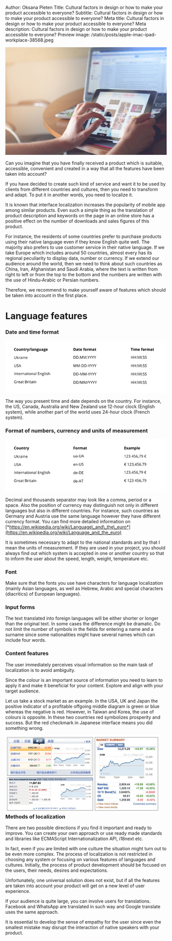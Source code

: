 Author: Oksana Pleten
Title: Cultural factors in design or how to make your product accessible to everyone?
Subtitle: Cultural factors in design or how to make your product accessible to everyone?
Meta title: Cultural factors in design or how to make your product accessible to everyone?
Meta description: Cultural factors in design or how to make your product accessible to everyone?
Preview image: /static/posts/apple-imac-ipad-workplace-38568.jpeg

![](/static/posts/ipad-tablet-technology-touch.jpg)

Can you imagine that you have finally received a product which is
suitable, accessible, convenient and created in a way that all the
features have been taken into account?

If you have decided to create such kind of service and want it to be
used by clients from different countries and cultures, then you need to
transform and adapt. To put it in another words, you need to localize
it.

It is known that interface localization increases the popularity of
mobile app among similar products. Even such a simple thing as the
translation of product description and keywords on the page in an online
store has a positive effect on the number of downloads and sales figures
of this product.

For instance, the residents of some countries prefer to purchase
products using their native language even if they know English quite
well. The majority also prefers to use customer service in their native
language. If we take Europe which includes around 50 countries, almost
every has its regional peculiarity to display data, number or currency.
If we extend our audience around the world, then we need to think about
such countries as China, Iran, Afghanistan and Saudi Arabia, where the
text is written from right to left or from the top to the bottom and the
numbers are written with the use of Hindu-Arabic or Persian numbers.

Therefore, we recommend to make yourself aware of features which should
be taken into account in the first place.

# Language features

### Date and time format

![](/static/posts/date-and-time-format.png)

The way you present time and date depends on the country. For instance,
the US, Canada, Australia and New Zealand use 12-hour clock (English
system), while another part of the world uses 24-hour clock (French
system).

### Format of numbers, currency and units of measurement

![](/static/posts/currency.png)

Decimal and thousands separator may look like a comma, period or a
space. Also the position of currency may distinguish not only in
different languages but also in different countries. For instance, such
countries as Germany and Austria use the same language however they have
different currency format. You can find more detailed information on
[*https://en.wikipedia.org/wiki/Language\_and\_the\_euro*](https://en.wikipedia.org/wiki/Language_and_the_euro)

It is sometimes necessary to adapt to the national standards and by that
I mean the units of measurement. If they are used in your project, you
should always find out which system is accepted in one or another
country so that to inform the user about the speed, length, weight,
temperature etc.

### Font

Make sure that the fonts you use have characters for language
localization (mainly Asian languages, as well as Hebrew, Arabic and
special characters (diacritics) of European languages).

### Input forms

The text translated into foreign languages will be either shorter or
longer than the original text. In some cases the difference might be
dramatic. Do not limit the number of symbols in the fields for entering
a name and a surname since some nationalities might have several names
which can include four words.

### Content features

The user immediately perceives visual information so the main task of
localization is to avoid ambiguity.

Since the colour is an important source of information you need to learn
to apply it and make it beneficial for your content. Explore and align
with your target audience.

Let us take a stock market as an example. In the USA, UK and Japan the
positive indicator of a profitable offgoing middle diagram is green or
blue whereas the negative is red. However, in Taiwan and Korea, the use
of colours is opposite. In these two countries red symbolizes prosperity
and success. But the red checkmark in Japanese interface means you did
something wrong.

<div media="(min-width: 576px)" style="float: left; margin-right: 22px;">
    <img src='/static/posts/colour2.jpg'>
</div>

### Methods of localization

There are two possible directions if you find it important and ready to
improve. You can create your own approach or use ready made standards
and libraries like ECMAScript Internationalization API, i18next etc.

In fact, even if you are limited with one culture the situation might
turn out to be even more complex. The process of localization is not
restricted in choosing any system or focusing on various features of
languages ​​and cultures. Initially, the process of product development
should be focused on the users, their needs, desires and expectations.

Unfortunately, one universal solution does not exist, but if all the
features are taken into account your product will get on a new level of
user experience.

If your audience is quite large, you can involve users for translations.
Facebook and WhatsApp are translated in such way and Google translate
uses the same approach.

It is essential to develop the sense of empathy for the user since even
the smallest mistake may disrupt the interaction of native speakers with
your product.
